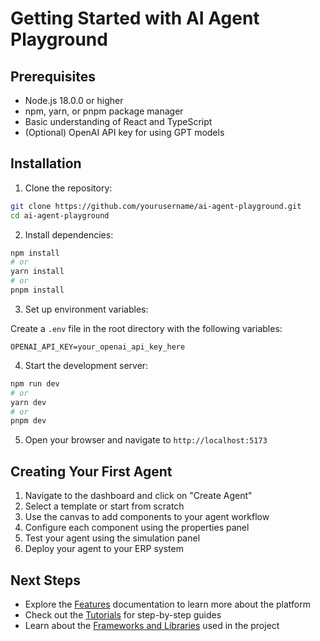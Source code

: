 # Getting Started with AI Agent Playground

## Prerequisites

- Node.js 18.0.0 or higher
- npm, yarn, or pnpm package manager
- Basic understanding of React and TypeScript
- (Optional) OpenAI API key for using GPT models

## Installation

1. Clone the repository:

```bash
git clone https://github.com/yourusername/ai-agent-playground.git
cd ai-agent-playground
```

2. Install dependencies:

```bash
npm install
# or
yarn install
# or
pnpm install
```

3. Set up environment variables:

Create a `.env` file in the root directory with the following variables:

```
OPENAI_API_KEY=your_openai_api_key_here
```

4. Start the development server:

```bash
npm run dev
# or
yarn dev
# or
pnpm dev
```

5. Open your browser and navigate to `http://localhost:5173`

## Creating Your First Agent

1. Navigate to the dashboard and click on "Create Agent"
2. Select a template or start from scratch
3. Use the canvas to add components to your agent workflow
4. Configure each component using the properties panel
5. Test your agent using the simulation panel
6. Deploy your agent to your ERP system

## Next Steps

- Explore the [Features](./features/README.md) documentation to learn more about the platform
- Check out the [Tutorials](./tutorials/README.md) for step-by-step guides
- Learn about the [Frameworks and Libraries](./frameworks-libraries/README.md) used in the project
